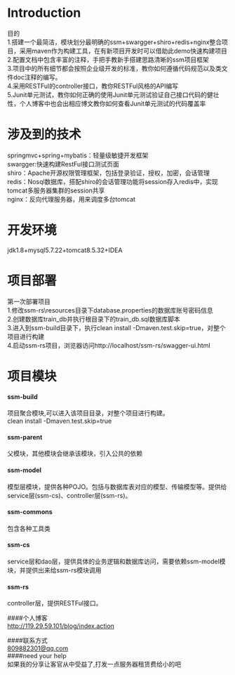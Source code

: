 Introduction
====
目的<br/>
1.搭建一个最简洁，模块划分最明确的ssm+swargger+shiro+redis+nginx整合项目，采用maven作为构建工具，在有新项目开发时可以借助此demo快速构建项目<br/>
2.配置文档中包含丰富的注释，手把手教新手搭建思路清晰的ssm项目框架<br/>
3.项目中的所有细节都会按照企业级开发的标准，教你如何遵循代码规范以及类文件doc注释的编写。<br/>
4.采用RESTFul的controller接口，教你RESTFul风格的API编写<br/>
5.Junit单元测试，教你如何正确的使用Junit单元测试验证自己接口代码的健壮性，个人博客中也会出相应博文教你如何查看Junit单元测试的代码覆盖率<br/>

涉及到的技术
====
springmvc+spring+mybatis：轻量级敏捷开发框架<br/>
swargger:快速构建RestFul接口测试页面<br/>
shiro：Apache开源权限管理框架，包括登录验证，授权，加密，会话管理<br/>
redis：Nosql数据库，搭配shiro的会话管理功能将session存入redis中，实现tomcat多服务器集群的session共享<br/>
nginx：反向代理服务器，用来调度多台tomcat<br/>

开发环境
====
jdk1.8+mysql5.7.22+tomcat8.5.32+IDEA<br/>

项目部署
====
第一次部署项目<br/>
1.修改ssm-rs\resources目录下database.properties的数据库账号密码信息<br/>
2.创建数据库train_db并执行根目录下的train_db.sql数据库脚本<br/>
3.进入到ssm-build目录下，执行clean install -Dmaven.test.skip=true，对整个项目进行构建 <br/>
4.启动ssm-rs项目，浏览器访问http://localhost/ssm-rs/swagger-ui.html<br/>

项目模块
====
#### ssm-build <br/>
项目聚合模块,可以进入该项目目录，对整个项目进行构建。<br/>
clean install -Dmaven.test.skip=true <br/>

#### ssm-parent<br/>
父模块，其他模块会继承该模块，引入公共的依赖<br/>

#### ssm-model<br/>
模型层模块，提供各种POJO。包括与数据库表对应的模型、传输模型等。提供给service层(ssm-cs)、controller层(ssm-rs)。<br/>

#### ssm-commons<br/>
包含各种工具类<br/>

#### ssm-cs<br/>
service层和dao层，提供具体的业务逻辑和数据库访问，需要依赖ssm-model模块，并提供出来给ssm-rs模块调用<br/>

#### ssm-rs<br/>
controller层，提供RESTFul接口。<br/>

####个人博客<br/>
http://119.29.59.101/blog/index.action<br/>

####联系方式<br/>
809882301@qq.com<br/>
####need your help<br/>
如果我的分享让客官从中受益了,打发一点服务器租赁费给小的吧<br/>
